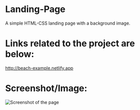 # Landing-Page
A simple HTML-CSS landing page with a background image.

# Links related to the project are below:

 http://beach-example.netlify.app
 
 # Screenshot/Image:
 
 ![Screenshot of the page]("https://github.com/tarunj096/Landing-Page/blob/master/images/Landing%20Page%20Image.png")
